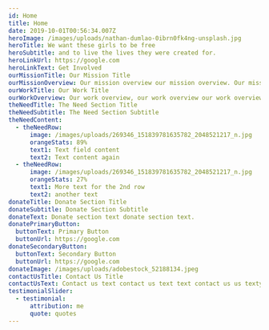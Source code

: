 ```yaml
---
id: Home
title: Home
date: 2019-10-01T00:56:34.007Z
heroImage: /images/uploads/nathan-dumlao-0ibrn0fk4ng-unsplash.jpg
heroTitle: We want these girls to be free
heroSubtitle: and to live the lives they were created for.
heroLinkUrl: https://google.com
heroLinkText: Get Involved
ourMissionTitle: Our Mission Title
ourMissionOverview: Our mission overview our mission overview. Our mission overview.
ourWorkTitle: Our Work Title
ourWorkOverview: Our work overview, our work overview our work overview. Our work overview.
theNeedTitle: The Need Section Title
theNeedSubtitle: The Need Section Subtitle
theNeedContent:
  - theNeedRow:
      image: /images/uploads/269346_151839781635782_2048521217_n.jpg
      orangeStats: 89%
      text1: Text field content
      text2: Text content again
  - theNeedRow:
      image: /images/uploads/269346_151839781635782_2048521217_n.jpg
      orangeStats: 27%
      text1: More text for the 2nd row
      text2: another text
donateTitle: Donate Section Title
donateSubtitle: Donate Section Subtitle
donateText: Donate section text donate section text.
donatePrimaryButton:
  buttonText: Primary Button
  buttonUrl: https://google.com
donateSecondaryButton:
  buttonText: Secondary Button
  buttonUrl: https://google.com
donateImage: /images/uploads/adobestock_52188134.jpeg
contactUsTitle: Contact Us Title
contactUsText: Contact us text contact us text text contact us us texty wexty.
testimonialSlider:
  - testimonial:
      attribution: me
      quote: quotes
---
```

